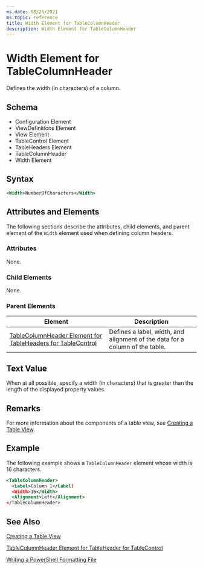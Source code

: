 ```yaml
---
ms.date: 08/25/2021
ms.topic: reference
title: Width Element for TableColumnHeader
description: Width Element for TableColumnHeader
---
```

# Width Element for TableColumnHeader

Defines the width (in characters) of a column.

## Schema

- Configuration Element
- ViewDefinitions Element
- View Element
- TableControl Element
- TableHeaders Element
- TableColumnHeader
- Width Element

## Syntax

```xml
<Width>NumberOfCharacters</Width>
```

## Attributes and Elements

The following sections describe the attributes, child elements, and parent element of the `Width`
element used when defining column headers.

### Attributes

None.

### Child Elements

None.

### Parent Elements

|Element|Description|
|-------------|-----------------|
|[TableColumnHeader Element for TableHeaders for TableControl](./tablecolumnheader-element-format.md)|Defines a label, width, and alignment of the data for a column of the table.|

## Text Value

When at all possible, specify a width (in characters) that is greater than the length of the
displayed property values.

## Remarks

For more information about the components of a table view, see [Creating a Table View](./creating-a-table-view.md).

## Example

The following example shows a `TableColumnHeader` element whose width is 16 characters.

```xml
<TableColumnHeader>
  <Label>Column 1</Label)
  <Width>16</Width>
  <Alignment>Left</Alignment>
</TableColumnHeader>
```

## See Also

[Creating a Table View](./creating-a-table-view.md)

[TableColumnHeader Element for TableHeader for TableControl](./tablecolumnheader-element-format.md)

[Writing a PowerShell Formatting File](./writing-a-powershell-formatting-file.md)
